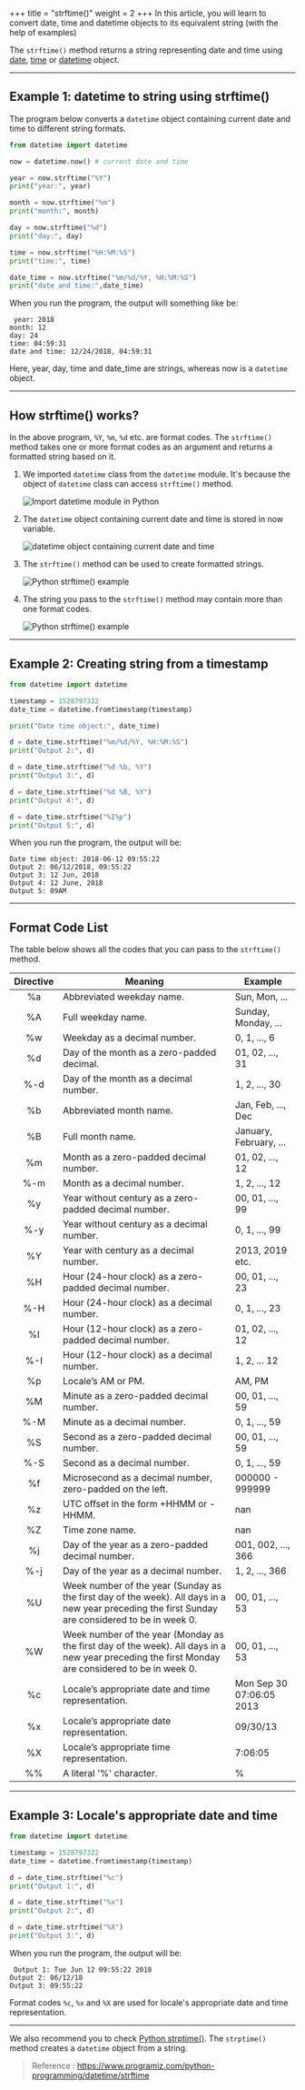 +++
title = "strftime()"
weight = 2
+++
In this article, you will learn to convert date, time and datetime objects to its equivalent string (with the help of examples)

The  `strftime()`  method returns a string representing date and time using  [date](https://www.programiz.com/python-programming/datetime#date),  [time](https://www.programiz.com/python-programming/datetime#time)  or  [datetime](https://www.programiz.com/python-programming/datetime#datetime)  object.

----------

## Example 1: datetime to string using strftime()

The program below converts a `datetime`  object containing current date and time to different string formats.

```py
from datetime import datetime

now = datetime.now() # current date and time

year = now.strftime("%Y")
print("year:", year)

month = now.strftime("%m")
print("month:", month)

day = now.strftime("%d")
print("day:", day)

time = now.strftime("%H:%M:%S")
print("time:", time)

date_time = now.strftime("%m/%d/%Y, %H:%M:%S")
print("date and time:",date_time)	
```

When you run the program, the output will something like be:
```
 year: 2018
month: 12
day: 24
time: 04:59:31
date and time: 12/24/2018, 04:59:31 
```
Here,  year,  day,  time  and  date_time  are strings, whereas  now  is a  `datetime`  object.

----------

## How strftime() works?

In the above program,  `%Y`,  `%m`,  `%d`  etc. are format codes. The  `strftime()`  method takes one or more format codes as an argument and returns a formatted string based on it.

1.  We imported  `datetime`  class from the  `datetime`  module. It's because the object of  `datetime`  class can access  `strftime()`  method.  
      
    
    ![Import datetime module in Python](https://cdn.programiz.com/sites/tutorial2program/files/import-datetime.jpg)
    
      
      
    
2.  The  `datetime`  object containing current date and time is stored in  now  variable.  
      
    
    ![datetime object containing current date and time](https://cdn.programiz.com/sites/tutorial2program/files/current-date-time.jpg)
    
      
      
    
3.  The  `strftime()`  method can be used to create formatted strings.  
      
    
    ![Python strftime() example](https://cdn.programiz.com/sites/tutorial2program/files/python-strftime-format-1.jpg)
    
      
      
    
4.  The string you pass to the  `strftime()`  method may contain more than one format codes.  
      
    
    ![Python strftime() example](https://cdn.programiz.com/sites/tutorial2program/files/python-strftime-format-2.jpg)
    
      
    

----------

## Example 2: Creating string from a timestamp

```py
from datetime import datetime

timestamp = 1528797322
date_time = datetime.fromtimestamp(timestamp)

print("Date time object:", date_time)

d = date_time.strftime("%m/%d/%Y, %H:%M:%S")
print("Output 2:", d)	

d = date_time.strftime("%d %b, %Y")
print("Output 3:", d)

d = date_time.strftime("%d %B, %Y")
print("Output 4:", d)

d = date_time.strftime("%I%p")
print("Output 5:", d)
```

When you run the program, the output will be:
```
Date time object: 2018-06-12 09:55:22
Output 2: 06/12/2018, 09:55:22
Output 3: 12 Jun, 2018
Output 4: 12 June, 2018
Output 5: 09AM 
```
----------

## Format Code List

The table below shows all the codes that you can pass to the  `strftime()`  method.


| Directive |Meaning |Example |
|:----------:|----------|----------|
| %a |Abbreviated weekday name. |Sun, Mon, ... |
| %A |Full weekday name. |Sunday, Monday, ... |
| %w |Weekday as a decimal number. |0, 1, ..., 6 |
| %d |Day of the month as a zero-padded decimal. |01, 02, ..., 31 |
| %-d |Day of the month as a decimal number. |1, 2, ..., 30 |
| %b |Abbreviated month name. |Jan, Feb, ..., Dec |
| %B |Full month name. |January, February, ... |
| %m |Month as a zero-padded decimal number. |01, 02, ..., 12 |
| %-m |Month as a decimal number. |1, 2, ..., 12 |
| %y |Year without century as a zero-padded decimal number. |00, 01, ..., 99 |
| %-y |Year without century as a decimal number. |0, 1, ..., 99 |
| %Y |Year with century as a decimal number. |2013, 2019 etc. |
| %H |Hour (24-hour clock) as a zero-padded decimal number. |00, 01, ..., 23 |
| %-H |Hour (24-hour clock) as a decimal number. |0, 1, ..., 23 |
| %I |Hour (12-hour clock) as a zero-padded decimal number. |01, 02, ..., 12 |
| %-I |Hour (12-hour clock) as a decimal number. |1, 2, ... 12 |
| %p |Locale’s AM or PM. |AM, PM |
| %M |Minute as a zero-padded decimal number. |00, 01, ..., 59 |
| %-M |Minute as a decimal number. |0, 1, ..., 59 |
| %S |Second as a zero-padded decimal number. |00, 01, ..., 59 |
| %-S |Second as a decimal number. |0, 1, ..., 59 |
| %f |Microsecond as a decimal number, zero-padded on the left. |000000 - 999999 |
| %z |UTC offset in the form +HHMM or -HHMM. |nan |
| %Z |Time zone name. |nan |
| %j |Day of the year as a zero-padded decimal number. |001, 002, ..., 366 |
| %-j |Day of the year as a decimal number. |1, 2, ..., 366 |
| %U |Week number of the year (Sunday as the first day of the week). All days in a new year preceding the first Sunday are considered to be in week 0. |00, 01, ..., 53 |
| %W |Week number of the year (Monday as the first day of the week). All days in a new year preceding the first Monday are considered to be in week 0. |00, 01, ..., 53 |
| %c |Locale’s appropriate date and time representation. |Mon Sep 30 07:06:05 2013 |
| %x |Locale’s appropriate date representation. |09/30/13 |
| %X |Locale’s appropriate time representation. |7:06:05 |
| %% |A literal '%' character. |% |

----------

## Example 3: Locale's appropriate date and time

```py
from datetime import datetime

timestamp = 1528797322
date_time = datetime.fromtimestamp(timestamp)

d = date_time.strftime("%c")
print("Output 1:", d)	

d = date_time.strftime("%x")
print("Output 2:", d)

d = date_time.strftime("%X")
print("Output 3:", d)
```

When you run the program, the output will be:
```
 Output 1: Tue Jun 12 09:55:22 2018
Output 2: 06/12/18
Output 3: 09:55:22 
```
Format codes  `%c`,  `%x`  and  `%X`  are used for locale's appropriate date and time representation.

----------

We also recommend you to check  [Python strptime()](https://www.programiz.com/python-programming/datetime/strptime "strptime()"). The  `strptime()`  method creates a  `datetime`  object from a string.

> Reference : https://www.programiz.com/python-programming/datetime/strftime